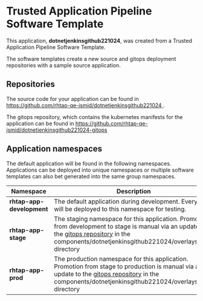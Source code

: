 # Trusted Application Pipeline Software Template

This application, **dotnetjenkinsgithub221024**, was created from a Trusted Application Pipeline Software Template.

The software templates create a new source and gitops deployment repositories with a sample source application. 

## Repositories

The source code for your application can be found in [https://github.com/rhtap-qe-jsmid/dotnetjenkinsgithub221024 ](https://github.com/rhtap-qe-jsmid/dotnetjenkinsgithub221024 ).
 
The gitops repository, which contains the kubernetes manifests for the application can be found in 
[https://github.com/rhtap-qe-jsmid/dotnetjenkinsgithub221024-gitops ](https://github.com/rhtap-qe-jsmid/dotnetjenkinsgithub221024-gitops ) 

## Application namespaces 

The default application will be found in the following namespaces. Applications can be deployed into unique namespaces or multiple software templates can also bet generated into the same group namespaces.  

|  Namespace   |  Description   |  
| -------- | -------- |   
| **rhtap-app-development** | The default application during development. Every build will be deployed to this namespace for testing. | 
| **rhtap-app-stage** | The staging namespace for this application. Promotion from development to stage is manual via an update to the [gitops repository](https://github.com/rhtap-qe-jsmid/dotnetjenkinsgithub221024-gitops ) in the components/dotnetjenkinsgithub221024/overlays/prod directory |  
| **rhtap-app-prod** | The production namespace for this application. Promotion from stage to production is manual via an update to the [gitops repository](https://github.com/rhtap-qe-jsmid/dotnetjenkinsgithub221024-gitops ) in the components/dotnetjenkinsgithub221024/overlays/prod directory | 